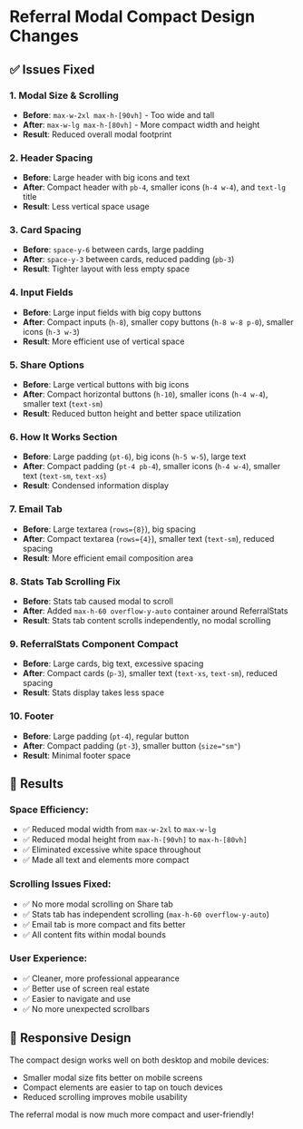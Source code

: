 # Referral Modal Compact Design Changes

## ✅ **Issues Fixed**

### **1. Modal Size & Scrolling**
- **Before**: `max-w-2xl max-h-[90vh]` - Too wide and tall
- **After**: `max-w-lg max-h-[80vh]` - More compact width and height
- **Result**: Reduced overall modal footprint

### **2. Header Spacing**
- **Before**: Large header with big icons and text
- **After**: Compact header with `pb-4`, smaller icons (`h-4 w-4`), and `text-lg` title
- **Result**: Less vertical space usage

### **3. Card Spacing**
- **Before**: `space-y-6` between cards, large padding
- **After**: `space-y-3` between cards, reduced padding (`pb-3`)
- **Result**: Tighter layout with less empty space

### **4. Input Fields**
- **Before**: Large input fields with big copy buttons
- **After**: Compact inputs (`h-8`), smaller copy buttons (`h-8 w-8 p-0`), smaller icons (`h-3 w-3`)
- **Result**: More efficient use of vertical space

### **5. Share Options**
- **Before**: Large vertical buttons with big icons
- **After**: Compact horizontal buttons (`h-10`), smaller icons (`h-4 w-4`), smaller text (`text-sm`)
- **Result**: Reduced button height and better space utilization

### **6. How It Works Section**
- **Before**: Large padding (`pt-6`), big icons (`h-5 w-5`), large text
- **After**: Compact padding (`pt-4 pb-4`), smaller icons (`h-4 w-4`), smaller text (`text-sm`, `text-xs`)
- **Result**: Condensed information display

### **7. Email Tab**
- **Before**: Large textarea (`rows={8}`), big spacing
- **After**: Compact textarea (`rows={4}`), smaller text (`text-sm`), reduced spacing
- **Result**: More efficient email composition area

### **8. Stats Tab Scrolling Fix**
- **Before**: Stats tab caused modal to scroll
- **After**: Added `max-h-60 overflow-y-auto` container around ReferralStats
- **Result**: Stats tab content scrolls independently, no modal scrolling

### **9. ReferralStats Component Compact**
- **Before**: Large cards, big text, excessive spacing
- **After**: Compact cards (`p-3`), smaller text (`text-xs`, `text-sm`), reduced spacing
- **Result**: Stats display takes less space

### **10. Footer**
- **Before**: Large padding (`pt-4`), regular button
- **After**: Compact padding (`pt-3`), smaller button (`size="sm"`)
- **Result**: Minimal footer space

## 🎯 **Results**

### **Space Efficiency:**
- ✅ Reduced modal width from `max-w-2xl` to `max-w-lg`
- ✅ Reduced modal height from `max-h-[90vh]` to `max-h-[80vh]`
- ✅ Eliminated excessive white space throughout
- ✅ Made all text and elements more compact

### **Scrolling Issues Fixed:**
- ✅ No more modal scrolling on Share tab
- ✅ Stats tab has independent scrolling (`max-h-60 overflow-y-auto`)
- ✅ Email tab is more compact and fits better
- ✅ All content fits within modal bounds

### **User Experience:**
- ✅ Cleaner, more professional appearance
- ✅ Better use of screen real estate
- ✅ Easier to navigate and use
- ✅ No more unexpected scrollbars

## 📱 **Responsive Design**
The compact design works well on both desktop and mobile devices:
- Smaller modal size fits better on mobile screens
- Compact elements are easier to tap on touch devices
- Reduced scrolling improves mobile usability

The referral modal is now much more compact and user-friendly!




